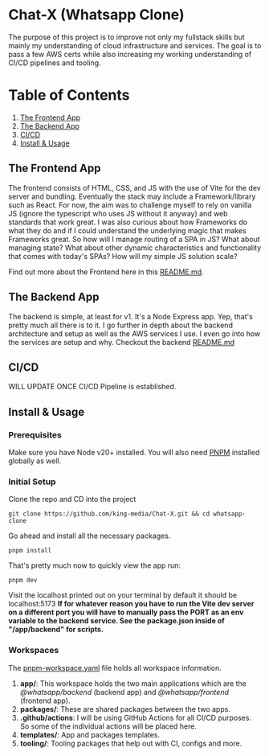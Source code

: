 # Chat-X (Whatsapp Clone)

The purpose of this project is to improve not only my fullstack skills but mainly my understanding of cloud infrastructure and services. The goal is to pass a few AWS certs while also increasing my working understanding of CI/CD pipelines and tooling.

# Table of Contents

1. [The Frontend App](#the-frontend-app)
2. [The Backend App](#the-backend-app)
3. [CI/CD](#cicd)
4. [Install & Usage](#install--usage)

## The Frontend App

The frontend consists of HTML, CSS, and JS with the use of Vite for the dev server and bundling. Eventually the stack may include a Framework/library such as React. For now, the aim was to challenge myself to rely on vanilla JS (ignore the typescript who uses JS without it anyway) and web standards that work great. I was also curious about how Frameworks do what they do and if I could understand the underlying magic that makes Frameworks great. So how will I manage routing of a SPA in JS? What about managing state? What about other dynamic characteristics and functionality that comes with today's SPAs? How will my simple JS solution scale?

Find out more about the Frontend here in this [README.md](./app/frontend/README.MD).

## The Backend App

The backend is simple, at least for v1. It's a Node Express app. Yep, that's pretty much all there is to it. I go further in depth about the backend architecture and setup as well as the AWS services I use. I even go into how the services are setup and why. Checkout the backend [README.md](./app/backend/README.md)

## CI/CD

WILL UPDATE ONCE CI/CD Pipeline is established.

## Install & Usage

### Prerequisites

Make sure you have Node v20+ installed. You will also need [PNPM](https://pnpm.io/installation) installed globally as well.

### Initial Setup

Clone the repo and CD into the project

    git clone https://github.com/king-media/Chat-X.git && cd whatsapp-clone

Go ahead and install all the necessary packages.

    pnpm install

That's pretty much now to quickly view the app run:

    pnpm dev

Visit the localhost printed out on your terminal by default it should be localhost:5173
**If for whatever reason you have to run the Vite dev server on a different port you will have to manually pass the PORT as an env variable to the backend service. See the package.json inside of "/app/backend" for scripts.**

### Workspaces

The [pnpm-workspace.yaml](./pnpm-workspace.yaml) file holds all workspace information.

1. **app/**: This workspace holds the two main applications which are the _@whatsapp/backend_ (backend app) and _@whatsapp/frontend_ (frontend app).
2. **packages/**: These are shared packages between the two apps.
3. **.github/actions**: I will be using GitHub Actions for all CI/CD purposes. So some of the individual actions will be placed here.
4. **templates/**: App and packages templates.
5. **tooling/**: Tooling packages that help out with CI, configs and more.
